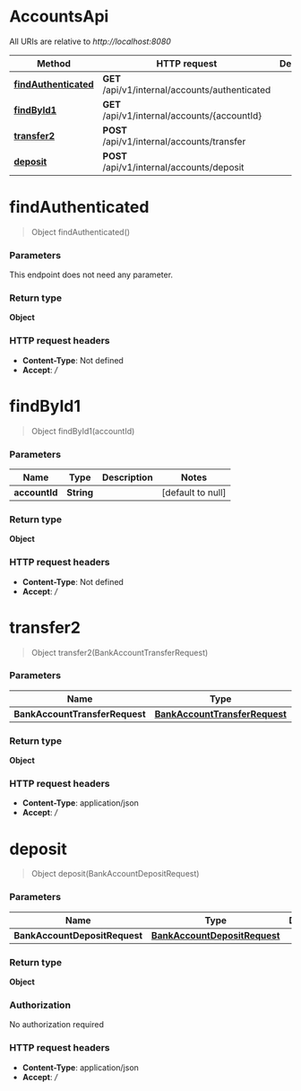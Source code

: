 # AccountsApi

All URIs are relative to *http://localhost:8080*

| Method                                                    | HTTP request                                    | Description |
|-----------------------------------------------------------|-------------------------------------------------|-------------|
| [**findAuthenticated**](AccountsApi.md#findAuthenticated) | **GET** /api/v1/internal/accounts/authenticated |             |
| [**findById1**](AccountsApi.md#findById1)                 | **GET** /api/v1/internal/accounts/{accountId}   |             |
| [**transfer2**](AccountsApi.md#transfer2)                 | **POST** /api/v1/internal/accounts/transfer     |             |
| [**deposit**](AccountsApi.md#deposit)                     | **POST** /api/v1/internal/accounts/deposit      |             |

<a name="findAuthenticated"></a>

# **findAuthenticated**

> Object findAuthenticated()

### Parameters

This endpoint does not need any parameter.

### Return type

**Object**

### HTTP request headers

- **Content-Type**: Not defined
- **Accept**: */*

<a name="findById1"></a>

# **findById1**

> Object findById1(accountId)

### Parameters

| Name          | Type       | Description | Notes             |
|---------------|------------|-------------|-------------------|
| **accountId** | **String** |             | [default to null] |

### Return type

**Object**

### HTTP request headers

- **Content-Type**: Not defined
- **Accept**: */*

<a name="transfer2"></a>

# **transfer2**

> Object transfer2(BankAccountTransferRequest)

### Parameters

| Name                           | Type                                                                      | Description | Notes |
|--------------------------------|---------------------------------------------------------------------------|-------------|-------|
| **BankAccountTransferRequest** | [**BankAccountTransferRequest**](../Models/BankAccountTransferRequest.md) |             |       |

### Return type

**Object**

### HTTP request headers

- **Content-Type**: application/json
- **Accept**: */*

<a name="deposit"></a>

# **deposit**

> Object deposit(BankAccountDepositRequest)

### Parameters

| Name                          | Type                                                                    | Description | Notes |
|-------------------------------|-------------------------------------------------------------------------|-------------|-------|
| **BankAccountDepositRequest** | [**BankAccountDepositRequest**](../Models/BankAccountDepositRequest.md) |             |       |

### Return type

**Object**

### Authorization

No authorization required

### HTTP request headers

- **Content-Type**: application/json
- **Accept**: */*
